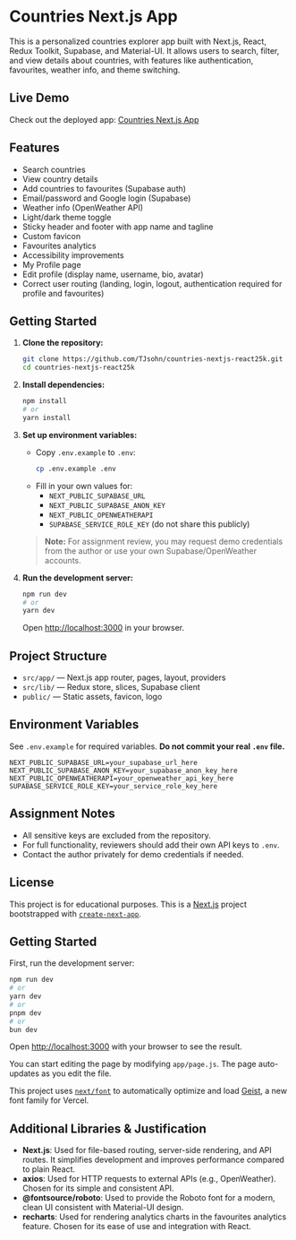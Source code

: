 # Countries Next.js App

This is a personalized countries explorer app built with Next.js, React, Redux Toolkit, Supabase, and Material-UI. It allows users to search, filter, and view details about countries, with features like authentication, favourites, weather info, and theme switching.

## Live Demo

Check out the deployed app: [Countries Next.js App](https://countries-nextjs-react25k-ruddy.vercel.app/)

## Features

- Search countries
- View country details
- Add countries to favourites (Supabase auth)
- Email/password and Google login (Supabase)
- Weather info (OpenWeather API)
- Light/dark theme toggle
- Sticky header and footer with app name and tagline
- Custom favicon
- Favourites analytics
- Accessibility improvements
- My Profile page
- Edit profile (display name, username, bio, avatar)
- Correct user routing (landing, login, logout, authentication required for profile and favourites)

## Getting Started

1. **Clone the repository:**
	```bash
	git clone https://github.com/TJsohn/countries-nextjs-react25k.git
	cd countries-nextjs-react25k
	```

2. **Install dependencies:**
	```bash
	npm install
	# or
	yarn install
	```

3. **Set up environment variables:**
	- Copy `.env.example` to `.env`:
	  ```bash
	  cp .env.example .env
	  ```
	- Fill in your own values for:
	  - `NEXT_PUBLIC_SUPABASE_URL`
	  - `NEXT_PUBLIC_SUPABASE_ANON_KEY`
	  - `NEXT_PUBLIC_OPENWEATHERAPI`
	  - `SUPABASE_SERVICE_ROLE_KEY` (do not share this publicly)

	> **Note:** For assignment review, you may request demo credentials from the author or use your own Supabase/OpenWeather accounts.

4. **Run the development server:**
	```bash
	npm run dev
	# or
	yarn dev
	```
	Open [http://localhost:3000](http://localhost:3000) in your browser.

## Project Structure

- `src/app/` — Next.js app router, pages, layout, providers
- `src/lib/` — Redux store, slices, Supabase client
- `public/` — Static assets, favicon, logo

## Environment Variables

See `.env.example` for required variables. **Do not commit your real `.env` file.**

```
NEXT_PUBLIC_SUPABASE_URL=your_supabase_url_here
NEXT_PUBLIC_SUPABASE_ANON_KEY=your_supabase_anon_key_here
NEXT_PUBLIC_OPENWEATHERAPI=your_openweather_api_key_here
SUPABASE_SERVICE_ROLE_KEY=your_service_role_key_here
```

## Assignment Notes

- All sensitive keys are excluded from the repository.
- For full functionality, reviewers should add their own API keys to `.env`.
- Contact the author privately for demo credentials if needed.

## License

This project is for educational purposes.
This is a [Next.js](https://nextjs.org) project bootstrapped with [`create-next-app`](https://github.com/vercel/next.js/tree/canary/packages/create-next-app).

## Getting Started

First, run the development server:

```bash
npm run dev
# or
yarn dev
# or
pnpm dev
# or
bun dev
```

Open [http://localhost:3000](http://localhost:3000) with your browser to see the result.

You can start editing the page by modifying `app/page.js`. The page auto-updates as you edit the file.

This project uses [`next/font`](https://nextjs.org/docs/app/building-your-application/optimizing/fonts) to automatically optimize and load [Geist](https://vercel.com/font), a new font family for Vercel.

## Additional Libraries & Justification

- **Next.js**: Used for file-based routing, server-side rendering, and API routes. It simplifies development and improves performance compared to plain React.
- **axios**: Used for HTTP requests to external APIs (e.g., OpenWeather). Chosen for its simple and consistent API.
- **@fontsource/roboto**: Used to provide the Roboto font for a modern, clean UI consistent with Material-UI design.
- **recharts**: Used for rendering analytics charts in the favourites analytics feature. Chosen for its ease of use and integration with React.